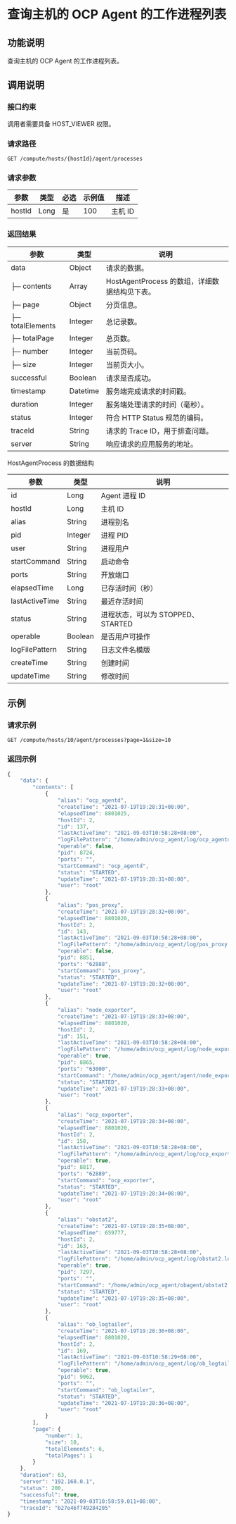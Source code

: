 查询主机的 OCP Agent 的工作进程列表 
============================================



功能说明 
-------------------------

查询主机的 OCP Agent 的工作进程列表。

调用说明 
-------------------------

### 接口约束 

调用者需要具备 HOST_VIEWER 权限。

### 请求路径 

`GET /compute/hosts/{hostId}/agent/processes`

### 请求参数 



|   参数   |  类型  | 必选 | 示例值 |  描述   |
|--------|------|----|-----|-------|
| hostId | Long | 是  | 100 | 主机 ID |



### 返回结果 



|        参数        |    类型    |               说明                |
|------------------|----------|---------------------------------|
| data             | Object   | 请求的数据。                          |
| ├─ contents      | Array    | HostAgentProcess 的数组，详细数据结构见下表。 |
| ├─ page          | Object   | 分页信息。                           |
| ├─ totalElements | Integer  | 总记录数。                           |
| ├─ totalPage     | Integer  | 总页数。                            |
| ├─ number        | Integer  | 当前页码。                           |
| ├─ size          | Integer  | 当前页大小。                          |
| successful       | Boolean  | 请求是否成功。                         |
| timestamp        | Datetime | 服务端完成请求的时间戳。                    |
| duration         | Integer  | 服务端处理请求的时间（毫秒）。                 |
| status           | Integer  | 符合 HTTP Status 规范的编码。           |
| traceId          | String   | 请求的 Trace ID，用于排查问题。            |
| server           | String   | 响应请求的应用服务的地址。                   |



HostAgentProcess 的数据结构


|       参数       |   类型    |            说明            |
|----------------|---------|--------------------------|
| id             | Long    | Agent 进程 ID              |
| hostId         | Long    | 主机 ID                    |
| alias          | String  | 进程别名                     |
| pid            | Integer | 进程 PID                   |
| user           | String  | 进程用户                     |
| startCommand   | String  | 启动命令                     |
| ports          | String  | 开放端口                     |
| elapsedTime    | Long    | 已存活时间（秒）                 |
| lastActiveTime | String  | 最近存活时间                   |
| status         | String  | 进程状态，可以为 STOPPED、STARTED |
| operable       | Boolean | 是否用户可操作                  |
| logFilePattern | String  | 日志文件名模版                  |
| createTime     | String  | 创建时间                     |
| updateTime     | String  | 修改时间                     |



示例 
-----------------------

### 请求示例 

`GET /compute/hosts/10/agent/processes?page=1&size=10`

### 返回示例 

```javascript
{
    "data": {
        "contents": [
            {
                "alias": "ocp_agentd",
                "createTime": "2021-07-19T19:28:31+08:00",
                "elapsedTime": 8801025,
                "hostId": 2,
                "id": 137,
                "lastActiveTime": "2021-09-03T10:58:28+08:00",
                "logFilePattern": "/home/admin/ocp_agent/log/ocp_agentd.log*",
                "operable": false,
                "pid": 8724,
                "ports": "",
                "startCommand": "ocp_agentd",
                "status": "STARTED",
                "updateTime": "2021-07-19T19:28:31+08:00",
                "user": "root"
            },
            {
                "alias": "pos_proxy",
                "createTime": "2021-07-19T19:28:32+08:00",
                "elapsedTime": 8801020,
                "hostId": 2,
                "id": 143,
                "lastActiveTime": "2021-09-03T10:58:28+08:00",
                "logFilePattern": "/home/admin/ocp_agent/log/pos_proxy.log*",
                "operable": false,
                "pid": 8851,
                "ports": "62888",
                "startCommand": "pos_proxy",
                "status": "STARTED",
                "updateTime": "2021-07-19T19:28:32+08:00",
                "user": "root"
            },
            {
                "alias": "node_exporter",
                "createTime": "2021-07-19T19:28:33+08:00",
                "elapsedTime": 8801020,
                "hostId": 2,
                "id": 151,
                "lastActiveTime": "2021-09-03T10:58:28+08:00",
                "logFilePattern": "/home/admin/ocp_agent/log/node_exporter.log*",
                "operable": true,
                "pid": 8865,
                "ports": "63000",
                "startCommand": "/home/admin/ocp_agent/agent/node_exporter --web.listen-address=:63000 --no-collector.arp --no-collector.bcache --no-collector.edac --no-collector.textfile --no-collector.time --no-collector.timex --no-collector.uname --no-collector.vmstat --no-collector.xfs --no-collector.zfs --no-collector.cpufreq --no-collector.conntrack --no-collector.entropy --no-collector.ipvs --no-collector.mdadm --no-collector.netclass --no-collector.netstat --no-collector.nfs --no-collector.nfsd --no-collector.pressure --no-collector.sockstat --no-collector.stat",
                "status": "STARTED",
                "updateTime": "2021-07-19T19:28:33+08:00",
                "user": "root"
            },
            {
                "alias": "ocp_exporter",
                "createTime": "2021-07-19T19:28:34+08:00",
                "elapsedTime": 8801020,
                "hostId": 2,
                "id": 158,
                "lastActiveTime": "2021-09-03T10:58:28+08:00",
                "logFilePattern": "/home/admin/ocp_agent/log/ocp_exporter.log*",
                "operable": true,
                "pid": 8817,
                "ports": "62889",
                "startCommand": "ocp_exporter",
                "status": "STARTED",
                "updateTime": "2021-07-19T19:28:34+08:00",
                "user": "root"
            },
            {
                "alias": "obstat2",
                "createTime": "2021-07-19T19:28:35+08:00",
                "elapsedTime": 659777,
                "hostId": 2,
                "id": 163,
                "lastActiveTime": "2021-09-03T10:58:28+08:00",
                "logFilePattern": "/home/admin/ocp_agent/log/obstat2.log*",
                "operable": true,
                "pid": 7297,
                "ports": "",
                "startCommand": "/home/admin/ocp_agent/obagent/obstat2 -o http://192.168.0.1:80 -c ob20daily.xiaojun.chengxj __obproxy__ -f 20",
                "status": "STARTED",
                "updateTime": "2021-07-19T19:28:35+08:00",
                "user": "root"
            },
            {
                "alias": "ob_logtailer",
                "createTime": "2021-07-19T19:28:36+08:00",
                "elapsedTime": 8801020,
                "hostId": 2,
                "id": 169,
                "lastActiveTime": "2021-09-03T10:58:29+08:00",
                "logFilePattern": "/home/admin/ocp_agent/log/ob_logtailer.log*",
                "operable": true,
                "pid": 9062,
                "ports": "",
                "startCommand": "ob_logtailer",
                "status": "STARTED",
                "updateTime": "2021-07-19T19:28:36+08:00",
                "user": "root"
            }
        ],
        "page": {
            "number": 1,
            "size": 10,
            "totalElements": 6,
            "totalPages": 1
        }
    },
    "duration": 63,
    "server": "192.168.0.1",
    "status": 200,
    "successful": true,
    "timestamp": "2021-09-03T10:58:59.011+08:00",
    "traceId": "b27e46f749284205"
}
```


